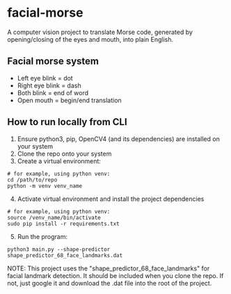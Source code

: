 # facial-morse
A computer vision project to translate Morse code, generated by opening/closing of the eyes and mouth, into plain English.

## Facial morse system
- Left eye blink = dot
- Right eye blink = dash
- Both blink = end of word
- Open mouth = begin/end translation

## How to run locally from CLI
1) Ensure python3, pip, OpenCV4 (and its dependencies) are installed on your system
2) Clone the repo onto your system
3) Create a virtual environment:
```commandline
# for example, using python venv:
cd /path/to/repo
python -m venv venv_name
```
4) Activate virtual environment and install the project dependencies
```commandline
# for example, using python venv:
source /venv_name/bin/activate
sudo pip install -r requirements.txt
```

5) Run the program:
```commandline
python3 main.py --shape-predictor shape_predictor_68_face_landmarks.dat
```


NOTE: This project uses the "shape_predictor_68_face_landmarks" for facial landmark detection. 
It should be included when you clone the repo. If not, just google it and download the .dat 
file into the root of the project.
